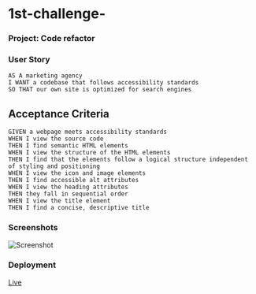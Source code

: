 # 1st-challenge-

### Project: Code refactor

### User Story

```
AS A marketing agency
I WANT a codebase that follows accessibility standards
SO THAT our own site is optimized for search engines
```

## Acceptance Criteria

```
GIVEN a webpage meets accessibility standards
WHEN I view the source code
THEN I find semantic HTML elements
WHEN I view the structure of the HTML elements
THEN I find that the elements follow a logical structure independent of styling and positioning
WHEN I view the icon and image elements
THEN I find accessible alt attributes
WHEN I view the heading attributes
THEN they fall in sequential order
WHEN I view the title element
THEN I find a concise, descriptive title
```


### Screenshots
![Screenshot](./Screenshot%202024-09-12%20at%202.32.33%20PM.png)

### Deployment
[Live](https://dory509.github.io/1st-challenge-/)